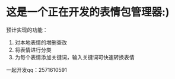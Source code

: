 # 这是一个正在开发的表情包管理器:)

预计实现的功能：
1. 对本地表情的增删查改 
2. 将表情进行分类
3. 为每个表情添加关键词，输入关键词可快速转换表情

一起开发qq：2571610591